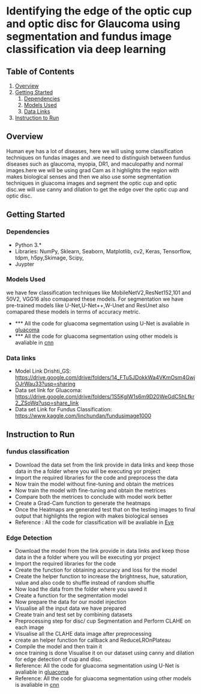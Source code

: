 # Identifying the edge of the optic cup and optic disc for Glaucoma using segmentation and fundus image classification via deep learning

## Table of Contents
1. [Overview](#overview)
2. [Getting Started](#getting-started)
    1. [Dependencies](#dependencies)
    2. [Models Used](#models)
    3. [Data Links](#data)
3. [Instruction to Run](#instruction)

## Overview <a name="overview"></a>
Human eye has a lot of diseases, here we will using some classification techniques on fundas images and .we need to distinguish between fundus diseases such as glaucoma, myopia, DR1, and maculopathy and normal images.here we will be using grad Cam as it highlights the region with makes biological senses and then we also use some segmentation techniques in gluacoma images and segment the optic cup and optic disc.we will use canny and dilation to get the edge over the optic cup and optic disc.


## Getting Started <a name="getting-started"></a>

### Dependencies <a name="dependencies"></a>
* Python 3.*
* Libraries: NumPy, Sklearn, Seaborn, Matplotlib, cv2, Keras, Tensorflow, tdpm, h5py,Skimage, Scipy, 
* Juypter

### Models Used <a name="models"></a>
we have few classification techniques like MobileNetV2,ResNet152,101 and 50V2, VGG16 also comapared these models. For segmentation we have pre-trained models like U-Net,U-Net++,W-Unet and ResUnet also comapared these models in terms of accuracy metric.
- *** All the code for gluacoma segmentation using U-Net is avaliable in [gluacoma](https://github.com/ranjithchodavarapu/Edge-Detection-for-optic-cup-and-optic-disc-of-Gluacoma/tree/main/glucoma)
- *** All the code for gluacoma segmentation using other models is avaliable in [cnn](https://github.com/ranjithchodavarapu/Edge-Detection-for-optic-cup-and-optic-disc-of-Gluacoma/tree/main/cnn)

### Data links<a name="data"></a>
- Model Link Drishti_GS: https://drive.google.com/drive/folders/14_FTu5JDokkWa4VKmOsm4GwjOJrWau33?usp=sharing
- Data set link for Gluacoma: https://drive.google.com/drive/folders/1S5KglW1s6m9D20WeGdC5hLfkr2_ZSoWq?usp=share_link
- Data set Link for Fundus Classification: https://www.kaggle.com/linchundan/fundusimage1000

## Instruction to Run<a name="instruction"></a>
### fundus classification 
* Download the data set from the link provide in data links and keep those data in the a folder where you will be executing yor project 
* Import the required libraries for the code and preprocess the data 
* Now train the model without fine-tuning and obtain the metrices 
* Now train the model with fine-tuning and obtain the metrices 
* Compare both the metrices to conclude with model work better
* Create a Grad-Cam function to generate the heatmaps
* Once the Heatmaps are generated test that on the testing images to final output that highlights the region with makes biological senses
* Reference : All the code for classification will be avaliable in [Eye](https://github.com/ranjithchodavarapu/Edge-Detection-for-optic-cup-and-optic-disc-of-Gluacoma/tree/main/eye)

### Edge Detection 
* Download the model from the link provide in data links and keep those data in the a folder where you will be executing yor project 
* Import the required libraries for the code 
* Create the function for obtaining accuracy and loss for the model 
* Create the helper function to increase the brightness, hue, saturation, value and also code to shuffle instead of random shuffle
* Now load the data from the folder where you saved it
* Create a function for the segmentation model 
* Now prepare the data for our model injection
* Visualise  all the input data we have prepared 
* Create train and test set by combining datasets
* Preprocessing step for disc/ cup Segmentation and Perform CLAHE on each image
* Visualise  all the CLAHE data image after preprocessing
* create an helper function for callback and ReduceLROnPlateau
* Compile the model and then train it
* once training is done Visualise it on our dataset using canny and dilation for edge detection of cup and disc.
* Reference: All the code for gluacoma segmentation using U-Net is avaliable in [gluacoma](https://github.com/ranjithchodavarapu/Edge-Detection-for-optic-cup-and-optic-disc-of-Gluacoma/tree/main/glucoma)
* Reference: All the code for gluacoma segmentation using other models is avaliable in [cnn](https://github.com/ranjithchodavarapu/Edge-Detection-for-optic-cup-and-optic-disc-of-Gluacoma/tree/main/cnn)


